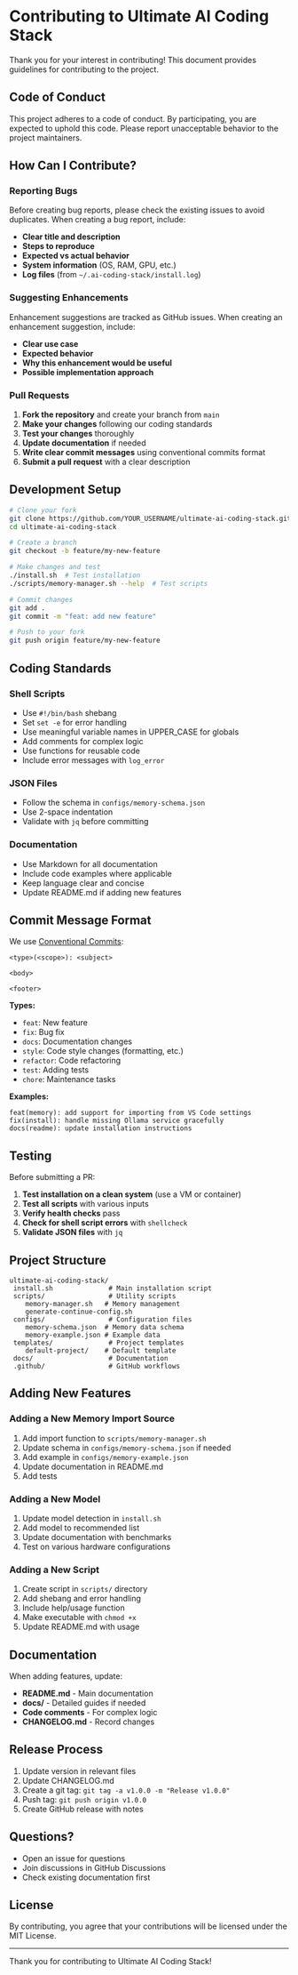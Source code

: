 # Contributing to Ultimate AI Coding Stack

Thank you for your interest in contributing! This document provides guidelines for contributing to the project.

## Code of Conduct

This project adheres to a code of conduct. By participating, you are expected to uphold this code. Please report unacceptable behavior to the project maintainers.

## How Can I Contribute?

### Reporting Bugs

Before creating bug reports, please check the existing issues to avoid duplicates. When creating a bug report, include:

- **Clear title and description**
- **Steps to reproduce**
- **Expected vs actual behavior**
- **System information** (OS, RAM, GPU, etc.)
- **Log files** (from `~/.ai-coding-stack/install.log`)

### Suggesting Enhancements

Enhancement suggestions are tracked as GitHub issues. When creating an enhancement suggestion, include:

- **Clear use case**
- **Expected behavior**
- **Why this enhancement would be useful**
- **Possible implementation approach**

### Pull Requests

1. **Fork the repository** and create your branch from `main`
2. **Make your changes** following our coding standards
3. **Test your changes** thoroughly
4. **Update documentation** if needed
5. **Write clear commit messages** using conventional commits format
6. **Submit a pull request** with a clear description

## Development Setup

```bash
# Clone your fork
git clone https://github.com/YOUR_USERNAME/ultimate-ai-coding-stack.git
cd ultimate-ai-coding-stack

# Create a branch
git checkout -b feature/my-new-feature

# Make changes and test
./install.sh  # Test installation
./scripts/memory-manager.sh --help  # Test scripts

# Commit changes
git add .
git commit -m "feat: add new feature"

# Push to your fork
git push origin feature/my-new-feature
```

## Coding Standards

### Shell Scripts

- Use `#!/bin/bash` shebang
- Set `set -e` for error handling
- Use meaningful variable names in UPPER_CASE for globals
- Add comments for complex logic
- Use functions for reusable code
- Include error messages with `log_error`

### JSON Files

- Follow the schema in `configs/memory-schema.json`
- Use 2-space indentation
- Validate with `jq` before committing

### Documentation

- Use Markdown for all documentation
- Include code examples where applicable
- Keep language clear and concise
- Update README.md if adding new features

## Commit Message Format

We use [Conventional Commits](https://www.conventionalcommits.org/):

```
<type>(<scope>): <subject>

<body>

<footer>
```

**Types:**
- `feat`: New feature
- `fix`: Bug fix
- `docs`: Documentation changes
- `style`: Code style changes (formatting, etc.)
- `refactor`: Code refactoring
- `test`: Adding tests
- `chore`: Maintenance tasks

**Examples:**
```
feat(memory): add support for importing from VS Code settings
fix(install): handle missing Ollama service gracefully
docs(readme): update installation instructions
```

## Testing

Before submitting a PR:

1. **Test installation on a clean system** (use a VM or container)
2. **Test all scripts** with various inputs
3. **Verify health checks** pass
4. **Check for shell script errors** with `shellcheck`
5. **Validate JSON files** with `jq`

## Project Structure

```
ultimate-ai-coding-stack/
 install.sh              # Main installation script
 scripts/                # Utility scripts
    memory-manager.sh   # Memory management
    generate-continue-config.sh
 configs/                # Configuration files
    memory-schema.json  # Memory data schema
    memory-example.json # Example data
 templates/              # Project templates
    default-project/    # Default template
 docs/                   # Documentation
 .github/                # GitHub workflows
```

## Adding New Features

### Adding a New Memory Import Source

1. Add import function to `scripts/memory-manager.sh`
2. Update schema in `configs/memory-schema.json` if needed
3. Add example in `configs/memory-example.json`
4. Update documentation in README.md
5. Add tests

### Adding a New Model

1. Update model detection in `install.sh`
2. Add model to recommended list
3. Update documentation with benchmarks
4. Test on various hardware configurations

### Adding a New Script

1. Create script in `scripts/` directory
2. Add shebang and error handling
3. Include help/usage function
4. Make executable with `chmod +x`
5. Update README.md with usage

## Documentation

When adding features, update:

- **README.md** - Main documentation
- **docs/** - Detailed guides if needed
- **Code comments** - For complex logic
- **CHANGELOG.md** - Record changes

## Release Process

1. Update version in relevant files
2. Update CHANGELOG.md
3. Create a git tag: `git tag -a v1.0.0 -m "Release v1.0.0"`
4. Push tag: `git push origin v1.0.0`
5. Create GitHub release with notes

## Questions?

- Open an issue for questions
- Join discussions in GitHub Discussions
- Check existing documentation first

## License

By contributing, you agree that your contributions will be licensed under the MIT License.

---

Thank you for contributing to Ultimate AI Coding Stack! 

